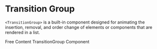 # Transition Group

`<TransitionGroup>` is a built-in component designed for animating the insertion, removal, and order change of elements or components that are rendered in a list.

<ResourceGroupTitle>Free Content</ResourceGroupTitle>
<BadgeLink colorScheme='blue' badgeText='Official Docs' href='https://vuejs.org/guide/built-ins/transition-group.html'>TransitionGroup Component</BadgeLink>

